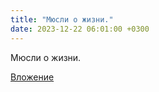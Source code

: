 ```yaml
---
title: "Мюсли о жизни."
date: 2023-12-22 06:01:00 +0300
---
```


Мюсли о жизни.

[Вложение](/assets/vk_photos/3/CmyzoQEJ7Ww.jpg)
